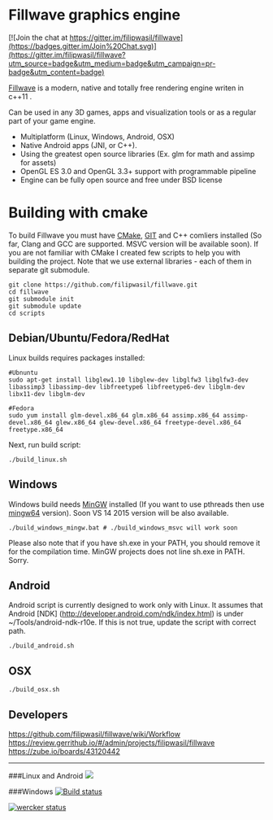 # Fillwave graphics engine

[Fillwave]: http://filipwasil.bitbucket.org/

[![Join the chat at https://gitter.im/filipwasil/fillwave](https://badges.gitter.im/Join%20Chat.svg)](https://gitter.im/filipwasil/fillwave?utm_source=badge&utm_medium=badge&utm_campaign=pr-badge&utm_content=badge)

[Fillwave] is a modern, native and totally free rendering engine writen in c++11 .

Can be used in any 3D games, apps and visualization tools or as a regular part of your game engine.

- Multiplatform (Linux, Windows, Android, OSX)
- Native Android apps (JNI, or C++).
- Using the greatest open source libraries (Ex. glm for math and assimp for assets)
- OpenGL ES 3.0 and OpenGL 3.3+ support with programmable pipeline
- Engine can be fully open source and free under BSD license

# Building with cmake

To build Fillwave you must have [CMake](https://cmake.org/), [GIT](https://git-scm.com/) and C++ comliers installed (So far, Clang and GCC are supported. MSVC version will be available soon). If you are not familiar with CMake I created few scripts to help you with building the project. Note that we use external libraries - each of them in separate git submodule.

```
git clone https://github.com/filipwasil/fillwave.git
cd fillwave
git submodule init
git submodule update
cd scripts
```

## Debian/Ubuntu/Fedora/RedHat

Linux builds requires packages installed:

```
#Ubnuntu
sudo apt-get install libglew1.10 libglew-dev libglfw3 libglfw3-dev libassimp3 libassimp-dev libfreetype6 libfreetype6-dev libglm-dev libx11-dev libglm-dev
```

```
#Fedora
sudo yum install glm-devel.x86_64 glm.x86_64 assimp.x86_64 assimp-devel.x86_64 glew.x86_64 glew-devel.x86_64 freetype-devel.x86_64 freetype.x86_64
```


Next, run build script:

```
./build_linux.sh
```

## Windows

Windows build needs [MinGW](http://www.mingw.org/) installed (If you want to use pthreads then use [mingw64](http://mingw-w64.org/doku.php) version). Soon VS 14 2015 version will be also available.

```
./build_windows_mingw.bat # ./build_windows_msvc will work soon
```

Please also note that if you have sh.exe in your PATH, you should remove it for the compilation time. MinGW projects does not line sh.exe in PATH. Sorry.

## Android

Android script is currently designed to work only with Linux. It assumes that Android [NDK] (http://developer.android.com/ndk/index.html) is under ~/Tools/android-ndk-r10e. If this is not true, update the script with correct path.

```
./build_android.sh

```

## OSX

```
./build_osx.sh
```

## Developers

https://github.com/filipwasil/fillwave/wiki/Workflow
https://review.gerrithub.io/#/admin/projects/filipwasil/fillwave
https://zube.io/boards/43120442

--------------------------------------

###Linux and Android ![](https://travis-ci.org/filipwasil/fillwave.svg?branch=master)

###Windows [![Build status](https://ci.appveyor.com/api/projects/status/w5xqq2tntoo9td6k/branch/master?svg=true)](https://ci.appveyor.com/project/filipwasil/fillwave)

[![wercker status](https://app.wercker.com/status/176e362189e969142c07469b492ef216/m "wercker status")](https://app.wercker.com/project/bykey/176e362189e969142c07469b492ef216)
